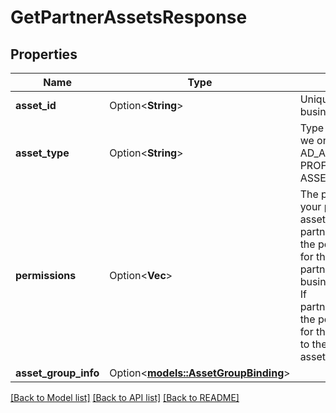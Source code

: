 # GetPartnerAssetsResponse

## Properties

Name | Type | Description | Notes
------------ | ------------- | ------------- | -------------
**asset_id** | Option<**String**> | Unique identifier of a business asset. | [optional]
**asset_type** | Option<**String**> | Type of asset. Currently we only support AD_ACCOUNT and PROFILE, and ASSET_GROUP. | [optional]
**permissions** | Option<**Vec<String>**> | The permissions you or your partner has on the asset. If partner_type=INTERNAL, the permission levels are for the access the partner has to your business asset.<br> If partner_type=EXTERNAL, the permission levels are for the access you have to the partner's business asset. | [optional]
**asset_group_info** | Option<[**models::AssetGroupBinding**](AssetGroupBinding.md)> |  | [optional]

[[Back to Model list]](../README.md#documentation-for-models) [[Back to API list]](../README.md#documentation-for-api-endpoints) [[Back to README]](../README.md)


